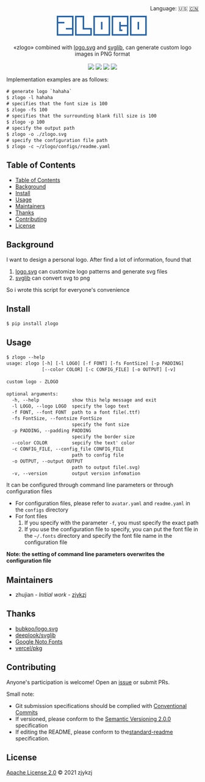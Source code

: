 <div align="right">
  Language:
    🇺🇸
  <a title="Chinese" href="./README.zh-CN.md">🇨🇳</a>
  <!-- <a title="俄语" href="../ru/README.md">🇷🇺</a> -->
</div>

 <div align="center"><a title="" href="https://github.com/zjykzj/zlogo"><img align="center" src="./imgs/zlogo.png"></a></div>

<p align="center">
  «zlogo» combined with <a title="bubkoo/logo.svg" href="https://github.com/bubkoo/logo.svg" >logo.svg</a> and <a title="deeplook/svglib" href="https://github.com/deeplook/svglib">svglib</a>, can generate custom logo images in PNG format
<br>
<br>
  <a href="https://github.com/RichardLitt/standard-readme"><img src="https://img.shields.io/badge/standard--readme-OK-green.svg?style=flat-square"></a>
  <a href="https://conventionalcommits.org"><img src="https://img.shields.io/badge/Conventional%20Commits-1.0.0-yellow.svg"></a>
  <a href="http://commitizen.github.io/cz-cli/"><img src="https://img.shields.io/badge/commitizen-friendly-brightgreen.svg"></a>
  <a href="https://pypi.org/project/zlogo/"><img src="https://img.shields.io/badge/PYPI-ZLOGO-brightgreen"></a>
</p>

Implementation examples are as follows:

```
# generate logo `hahaha`
$ zlogo -l hahaha
# specifies that the font size is 100
$ zlogo -fs 100
# specifies that the surrounding blank fill size is 100
$ zlogo -p 100
# specify the output path
$ zlogo -o ./zlogo.svg
# specify the configuration file path
$ zlogo -c ~/zlogo/configs/readme.yaml
```

## Table of Contents

- [Table of Contents](#table-of-contents)
- [Background](#background)
- [Install](#install)
- [Usage](#usage)
- [Maintainers](#maintainers)
- [Thanks](#thanks)
- [Contributing](#contributing)
- [License](#license)

## Background

I want to design a personal logo. After find a lot of information, found that

1. [logo.svg](https://github.com/bubkoo/logo.svg) can customize logo patterns and generate svg files
2. [svglib](https://github.com/deeplook/svglib) can convert svg to png
  
So i wrote this script for everyone's convenience

## Install

```
$ pip install zlogo
```

## Usage

```
$ zlogo --help
usage: zlogo [-h] [-l LOGO] [-f FONT] [-fs FontSize] [-p PADDING]
             [--color COLOR] [-c CONFIG_FILE] [-o OUTPUT] [-v]

custom logo - ZLOGO

optional arguments:
  -h, --help            show this help message and exit
  -l LOGO, --logo LOGO  specify the logo text
  -f FONT, --font FONT  path to a font file(.ttf)
  -fs FontSize, --fontsize FontSize
                        specify the font size
  -p PADDING, --padding PADDING
                        specify the border size
  --color COLOR         sepcify the text' color
  -c CONFIG_FILE, --config_file CONFIG_FILE
                        path to config file
  -o OUTPUT, --output OUTPUT
                        path to output file(.svg)
  -v, --version         output version infomation
```

It can be configured through command line parameters or through configuration files

* For configuration files, please refer to `avatar.yaml` and `readme.yaml` in the `configs` directory
* For font files
  1. If you specify with the parameter `-f`, you must specify the exact path
  2. If you use the configuration file to specify, you can put the font file in the ` ~/.fonts ` directory and specify the font file name in the configuration file

**Note: the setting of command line parameters overwrites the configuration file**

## Maintainers

* zhujian - *Initial work* - [zjykzj](https://github.com/zjykzj)

## Thanks

* [bubkoo/logo.svg](https://github.com/bubkoo/logo.svg)
* [deeplook/svglib](https://github.com/deeplook/svglib)
* [Google Noto Fonts](https://www.google.com/get/noto/)
* [vercel/pkg](https://github.com/vercel/pkg)

## Contributing

Anyone's participation is welcome! Open an [issue](https://gitee.com/zjykzj/zlogo/issues) or submit PRs.

Small note:

* Git submission specifications should be complied with [Conventional Commits](https://www.conventionalcommits.org/en/v1.0.0-beta.4/)
* If versioned, please conform to the [Semantic Versioning 2.0.0](https://semver.org) specification
* If editing the README, please conform to the[standard-readme](https://github.com/RichardLitt/standard-readme) specification.

## License

[Apache License 2.0](LICENSE) © 2021 zjykzj